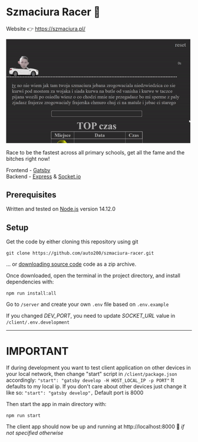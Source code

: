# Szmaciura Racer 🚗

Website 👉 https://szmaciura.pl/

<img src="preview.gif" alt="preview" width="500px">

Race to be the fastest across all primary schools, get all the fame and the bitches right now!

Frontend - [Gatsby](https://github.com/gatsbyjs/gatsby/)  
Backend - [Express](https://github.com/expressjs/express/) & [Socket.io](https://github.com/socketio/socket.io/)

## Prerequisites

Written and tested on [Node.js](https://nodejs.org) version 14.12.0

## Setup

Get the code by either cloning this repository using git

```
git clone https://github.com/auto200/szmaciura-racer.git
```

... or [downloading source code](https://github.com/auto200/szmaciura-racer/archive/master.zip) code as a zip archive.

Once downloaded, open the terminal in the project directory, and install dependencies with:

```
npm run install:all
```

Go to `/server` and create your own `.env` file based on `.env.example`

If you changed _DEV_PORT_, you need to update _SOCKET_URL_ value in `/client/.env.development`

---

# IMPORTANT

If during development you want to test client application on other devices in your local network, then change "start" script in `/client/package.json` accordingly:
`"start": "gatsby develop -H HOST_LOCAL_IP -p PORT"`
It defaults to my local ip.
If you don't care about other devices just change it like so:
`"start": "gatsby develop",`
Default port is 8000

Then start the app in main directory with:

```
npm run start
```

The client app should now be up and running at http://localhost:8000 🚀 _if not specified otherwise_
